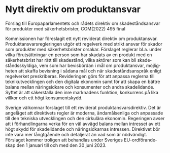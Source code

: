 # Nytt direktiv om produktansvar

Förslag till Europaparlamentets och rådets direktiv om skadeståndsansvar för produkter med säkerhetsbrister, COM(2022\) 495 final

Kommissionen har före­slagit ett nytt reviderat direktiv om produkt­ansvar. Produkt­ansvars­regleringen utgör ett regel­verk med strikt ansvar för skador som produkter med säkerhets­brister orsakar. Förslaget reglerar bl.a. under vilka förut­sätt­ningar en person som har skadats av en produkt med en säker­­hets­brist har rätt till skade­stånd, vilka aktörer som kan bli skade­stånds­­skyldiga, vem som har bevis­bördan i mål om produkt­ansvar, möjlig­heten att skaffa bevis­ning i sådana mål och när skade­stånds­anspråk enligt regel­verket pre­skriberas. Revide­ringen görs för att anpassa reglerna till teknik­utveck­­lingen och den digitala ekonomin samt för att skapa en bättre balans mellan närings­idkare och konsu­menter och andra skade­lidande. Syftet är att säker­ställa den inre mark­nadens funktion, konkurrens på lika villkor och ett högt konsument­­skydd.

Sverige välkomnar förslaget till ett reviderat produkt­ansvars­direktiv. Det är ange­läget att direk­tivets regler är moderna, ända­måls­enliga och anpassade till den tekniska utveck­lingen och den cirkulära ekonomin. Regeringen avser att i förhand­lingarna verka för en väl avvägd balans mellan intresset av ett högt skydd för skade­lidande och närings­idkarnas intressen. Direktivet bör inte vara mer långt­gående och detaljerat än vad som är nödvändigt. Förslaget kommer troligen att behandlas under Sveriges EU\-ordförande­skap den 1 januari till och med den 30 juni 2023\.
